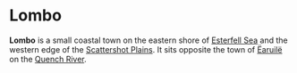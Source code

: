 # Lombo

**Lombo** is a small coastal town on the eastern shore of [Esterfell Sea](../../ch-4-esterfell-gazetteer/lenya/esterfell-sea/esterfell-sea.md) and the western edge of the [Scattershot Plains](../../ch-4-esterfell-gazetteer/lenya/scattershot-plains.md). It sits opposite the town of [Ëaruilë](earuile.md) on the [Quench River](../../ch-4-esterfell-gazetteer/lenya/quench-river.md).
